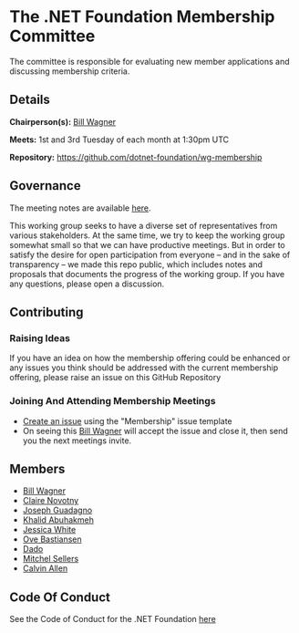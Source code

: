 # The .NET Foundation Membership Committee

The committee is responsible for evaluating new member applications and discussing membership criteria.

## Details

**Chairperson(s):** [Bill Wagner](https://github.com/BillWagner)

**Meets:** 1st and 3rd Tuesday of each month at 1:30pm UTC

**Repository:** https://github.com/dotnet-foundation/wg-membership

## Governance

The meeting notes are available [here](meetings).

This working group seeks to have a diverse set of representatives from various stakeholders. At the same time, we try to keep the working group somewhat small so that we can have productive meetings. But in order to satisfy the desire for open participation from everyone – and in the sake of transparency – we made this repo public, which includes notes and proposals that documents the progress of the working group. If you have any questions, please open a discussion.

## Contributing

### Raising Ideas

If you have an idea on how the membership offering could be enhanced or any issues you think should be addressed with the current membership offering, please raise an issue on this GitHub Repository

### Joining And Attending Membership Meetings

- [Create an issue](https://github.com/dotnet-foundation/wg-membership/issues/new/choose) using the "Membership" issue template
- On seeing this [Bill Wagner](https://github.com/BillWagner) will accept the issue and close it, then send you the next meetings invite.

## Members

- [Bill Wagner](https://github.com/BillWagner)
- [Claire Novotny](https://github.com/clairernovotny)
- [Joseph Guadagno](https://github.com/jguadagno)
- [Khalid Abuhakmeh](https://github.com/khalidabuhakmeh)
- [Jessica White](https://github.com/wordshaker)
- [Ove Bastiansen](https://github.com/ovebastiansen)
- [Dado](https://github.com/amadosoft)
- [Mitchel Sellers](https://github.com/mitchelsellers)
- [Calvin Allen](https://github.com/CalvinAllen)

## Code Of Conduct

See the Code of Conduct for the .NET Foundation [here](https://dotnetfoundation.org/about/code-of-conduct)

